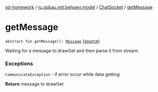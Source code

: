 [sd-homework](../../index.md) / [ru.spbau.mit.belyaev.model](../index.md) / [ChatSocket](index.md) / [getMessage](.)

# getMessage

`abstract fun getMessage(): `[`Message`](../../ru.spbau.mit.belyaev.message/-proto/-message/index.md) [(source)](https://github.com/StasBel/sd-homework/blob/InstantMessenger/src/main/kotlin/ru/spbau/mit/belyaev/model/ChatSocket.kt#L25)

Waiting for a message to drawGet and then parse it from stream.

### Exceptions

`CommunicateException` - if error occur while data getting

**Return**
message to drawGet

